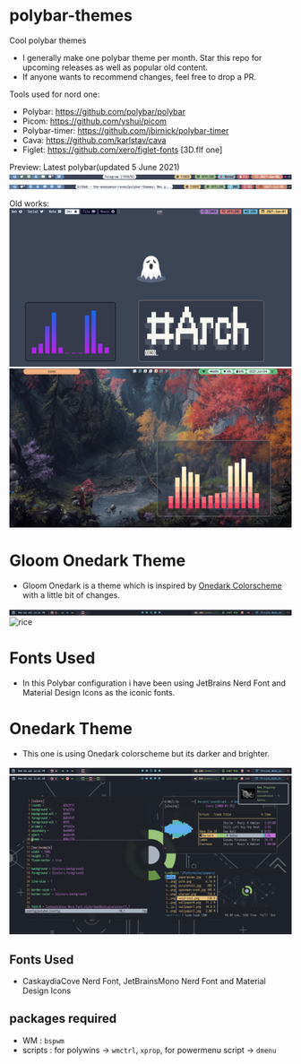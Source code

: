 # polybar-themes

Cool polybar themes

- I generally make one polybar theme per month. Star this repo for upcoming releases as well as popular old content.
- If anyone wants to recommend changes, feel free to drop a PR.

Tools used for nord one:

- Polybar: https://github.com/polybar/polybar
- Picom: https://github.com/yshui/picom
- Polybar-timer: https://github.com/jbirnick/polybar-timer
- Cava: https://github.com/karlstav/cava
- Figlet: https://github.com/xero/figlet-fonts [3D.flf one]

Preview:
Latest polybar(updated 5 June 2021)
![Nordish Material Polybar](pure_nordish_material/preview/pure_nord_preview.png?raw=true "Pure nord polybar")
![Nordish Material Polybar](pure_nordish_material/preview/preview2.png?raw=true "Pure nord polybar")

Old works:
![Nordish Mac Edition](nordish_mac/preview/nord_mac_preview.png?raw=true "Nordish Mac")
![Material Inspired](material_theme/preview/material_preview.png?raw=true "Inspired by Google")

# Gloom Onedark Theme
- Gloom Onedark is a theme which is inspired by [Onedark Colorscheme](https://github.com/joshdick/onedark.vim) with a little bit of changes. 

![bar](https://raw.githubusercontent.com/primalkaze/polybar-themes/main/onedark-theme/preview/bar.png)
![rice](https://user-images.githubusercontent.com/82205152/124379175-1399f880-dcd3-11eb-815e-485cd4ac0358.png)

# Fonts Used 
- In this Polybar configuration i have been using JetBrains Nerd Font and Material Design Icons as the iconic fonts.

# Onedark Theme
- This one is using Onedark colorscheme but its darker and brighter. 

![bar](https://raw.githubusercontent.com/primalkaze/polybar-themes/main/onedark-theme/preview/bar.png)
![rice](https://raw.githubusercontent.com/primalkaze/polybar-themes/main/onedark-theme/preview/onedark-theme.png)

## Fonts Used 
- CaskaydiaCove Nerd Font, JetBrainsMono Nerd Font and Material Design Icons
## packages required
- WM : `bspwm`
- scripts : for polywins -> `wmctrl`, `xprop`,  for powermenu script -> `dmenu`
